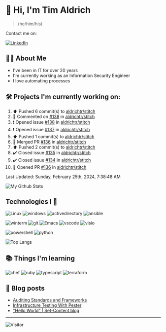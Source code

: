 # 👋 Hi, I'm Tim Aldrich

> (he/him/his)

Contact me on:

<a href="https://www.linkedin.com/in/timothy-r-aldrich/?lipi=urn%3Ali%3Apage%3Ad_flagship3_feed%3BMS0i193dS%2Fi6SvBKYxyEnQ%3D%3D">![LinkedIn](https://img.shields.io/badge/LinkedIn-0077B5?style=for-the-badge&logo=linkedin&logoColor=white)</a>



## 👩‍💻 About Me

- I've been in IT for over 20 years
- I'm currently working as an Information Security Engineer
- I love automating processes

## 🛠️ Projects I'm currently working on:


<!--RECENT_ACTIVITY:start-->
1. ⬆️ Pushed 6 commit(s) to [aldrichtr/stitch](https://github.com/aldrichtr/stitch)<br>
2. 💬 Commented on [#138](https://github.com/aldrichtr/stitch/issues/138#issuecomment-1958445574) in [aldrichtr/stitch](https://github.com/aldrichtr/stitch)<br>
3. ❗️ Opened issue [#138](https://github.com/aldrichtr/stitch/issues/138) in [aldrichtr/stitch](https://github.com/aldrichtr/stitch)<br>
4. ❗️ Opened issue [#137](https://github.com/aldrichtr/stitch/issues/137) in [aldrichtr/stitch](https://github.com/aldrichtr/stitch)<br>
5. ⬆️ Pushed 1 commit(s) to [aldrichtr/stitch](https://github.com/aldrichtr/stitch)<br>
6. 🎉 Merged PR [#136](https://github.com/aldrichtr/stitch/pull/136) in [aldrichtr/stitch](https://github.com/aldrichtr/stitch)<br>
7. ⬆️ Pushed 2 commit(s) to [aldrichtr/stitch](https://github.com/aldrichtr/stitch)<br>
8. ✔️ Closed issue [#135](https://github.com/aldrichtr/stitch/issues/135) in [aldrichtr/stitch](https://github.com/aldrichtr/stitch)<br>
9. ✔️ Closed issue [#134](https://github.com/aldrichtr/stitch/issues/134) in [aldrichtr/stitch](https://github.com/aldrichtr/stitch)<br>
10. 💪 Opened PR [#136](https://github.com/aldrichtr/stitch/pull/136) in [aldrichtr/stitch](https://github.com/aldrichtr/stitch)<br>
<!--RECENT_ACTIVITY:end-->

<!--RECENT_ACTIVITY:last_update-->
Last Updated: Sunday, February 25th, 2024, 7:38:48 AM
<!--RECENT_ACTIVITY:last_update_end-->


<!--
  Configuration for the Github stats widget:
  https://github.com/anuraghazra/github-readme-stats
-->
![My Github Stats](https://github-readme-stats.vercel.app/api?username=aldrichtr&count_private=true&show=prs_merged,reviews&show_icons=true&theme=onedark)

## Technologies I 💖



<!--
  these urls are helpful in creating these:
  https://simpleicons.org/
  https://github.com/simple-icons/simple-icons/blob/develop/slugs.md
  https://shields.io/category/activity
-->

![Linux](https://img.shields.io/badge/linux-282C34?logo=linux&logoColor=white&style=plastic)
![windows](https://img.shields.io/badge/windows-282C34?logo=windows&style=plastic)
![activedirectory](https://img.shields.io/badge/activedirectory-282C34?logo=microsoft&style=plastic)
![ansible](https://img.shields.io/badge/ansible-282C34?logo=ansible&style=plastic)

![winterm](https://img.shields.io/badge/winterm-282C34?logo=windowsterminal&style=plastic)
![git](https://img.shields.io/badge/git-282C34?logo=git&logoColor=F05032&style=plastic)
![Emacs](https://img.shields.io/badge/gnuemacs-282C34?logo=gnuemacs&logoColor=blueviolet&style=plastic)
![vscode](https://img.shields.io/badge/vscode-282C34?logo=visualstudiocode&style=plastic)
![visio](https://img.shields.io/badge/visio-282C34?logo=microsoftvisio&style=plastic)

![powershell](https://img.shields.io/badge/powershell-282C34?logo=powershell&style=plastic)
![python](https://img.shields.io/badge/python-282C34?logo=python&style=282C34plastic)

![Top Langs](https://github-readme-stats.vercel.app/api/top-langs/?username=aldrichtr&layout=donut-vertical&theme=onedark)

## 📚 Things I'm learning

![chef](https://img.shields.io/badge/chef-282C34?logo=chef&style=plastic)
![ruby](https://img.shields.io/badge/ruby-282C34?logo=ruby&style=plastic)
![typescript](https://img.shields.io/badge/typescript-282C34?logo=typescript&style=plastic)
![terraform](https://img.shields.io/badge/terraform-282C34?logo=terraform&style=plastic)

## 📃 Blog posts

<!-- BLOG-POST-LIST:START -->
- [Auditing Standards and Frameworks](https://aldrichtr.github.io/posts/auditing-standards-and-frameworks/)
- [Infrastructure Testing With Pester](https://aldrichtr.github.io/posts/infrastructure-testing-with-pester/)
- [&quot;Hello World&quot; | Set-Content blog](https://aldrichtr.github.io/posts/my-first-post/)
<!-- BLOG-POST-LIST:END -->

---

![Visitor](https://visitor-badge.laobi.icu/badge?page_id=aldrichtr.aldrichtr)
